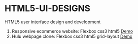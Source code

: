 # HTML5-UI-DESIGNS
HTML5 user interface design and development

1. Responsive ecommerce website: Flexbox css3 html5 [Demo](https://kiwam-responsive-ecommerce-website-template.netlify.app/)
2. Hulu webpage clone: Flexbox css3 html5 grid-layout [Demo](https://kiwam-hulu-web-page-clone.netlify.app/)
